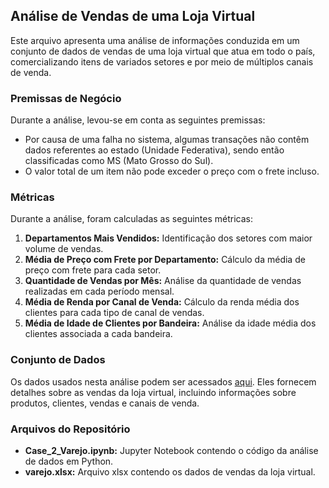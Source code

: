## Análise de Vendas de uma Loja Virtual

Este arquivo apresenta uma análise de informações conduzida em um conjunto de dados de vendas de uma loja virtual que atua em todo o país, comercializando itens de variados setores e por meio de múltiplos canais de venda.

### Premissas de Negócio

Durante a análise, levou-se em conta as seguintes premissas:
- Por causa de uma falha no sistema, algumas transações não contêm dados referentes ao estado (Unidade Federativa), sendo então classificadas como MS (Mato Grosso do Sul).
- O valor total de um item não pode exceder o preço com o frete incluso.

### Métricas

Durante a análise, foram calculadas as seguintes métricas:

1. **Departamentos Mais Vendidos:**  Identificação dos setores com maior volume de vendas.
2. **Média de Preço com Frete por Departamento:** Cálculo da média de preço com frete para cada setor.
3. **Quantidade de Vendas por Mês:** Análise da quantidade de vendas realizadas em cada período mensal.
4. **Média de Renda por Canal de Venda:** Cálculo da renda média dos clientes para cada tipo de canal de vendas.
5. **Média de Idade de Clientes por Bandeira:** Análise da idade média dos clientes associada a cada bandeira.

### Conjunto de Dados

Os dados usados nesta análise podem ser acessados [aqui](https://github.com/leandroboteon/biblioteca_pandas/blob/main/varejo.xlsx). Eles fornecem detalhes sobre as vendas da loja virtual, incluindo informações sobre produtos, clientes, vendas e canais de venda.

### Arquivos do Repositório

- **Case_2_Varejo.ipynb:** Jupyter Notebook contendo o código da análise de dados em Python.
- **varejo.xlsx:** Arquivo xlsx contendo os dados de vendas da loja virtual.
